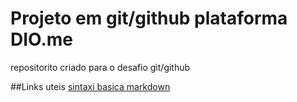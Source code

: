 # Projeto em git/github plataforma DIO.me
repositorito criado para o desafio git/github

##Links uteis
[sintaxi basica markdown](https://www.markdownguide.org/basic-syntax)
